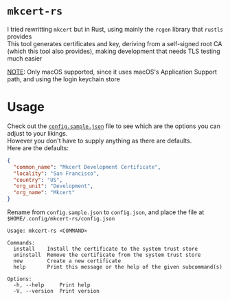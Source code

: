 # `mkcert-rs`
I tried rewritting `mkcert` but in Rust, using mainly the `rcgen` library that `rustls` provides <br>
This tool generates certificates and key, deriving from a self-signed root CA (which this tool also provides), making development that needs TLS testing much easier

<u>NOTE</u>: Only macOS supported, since it uses macOS's Application Support path, and using the login keychain store

# Usage

Check out the [`config.sample.json`](./config.sample.json) file to see which are the options you can adjust to your likings. <br>
However you don't have to supply anything as there are defaults. <br>
Here are the defaults:
```json
{
  "common_name": "Mkcert Development Certificate",
  "locality": "San Francisco",
  "country": "US",
  "org_unit": "Development",
  "org_name": "Mkcert"
}
```
Rename from `config.sample.json` to `config.json`, and place the file at `$HOME/.config/mkcert-rs/config.json`<br>


```
Usage: mkcert-rs <COMMAND>

Commands:
  install    Install the certificate to the system trust store
  uninstall  Remove the certificate from the system trust store
  new        Create a new certificate
  help       Print this message or the help of the given subcommand(s)

Options:
  -h, --help     Print help
  -V, --version  Print version
```